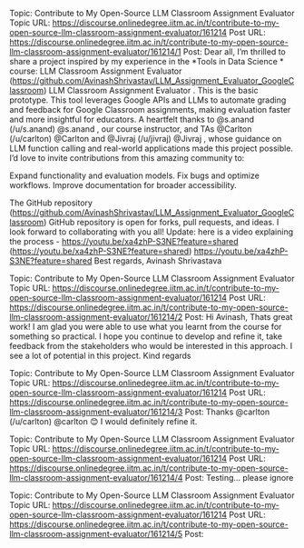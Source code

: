 Topic: Contribute to My Open-Source LLM Classroom Assignment Evaluator
Topic URL: https://discourse.onlinedegree.iitm.ac.in/t/contribute-to-my-open-source-llm-classroom-assignment-evaluator/161214
Post URL: https://discourse.onlinedegree.iitm.ac.in/t/contribute-to-my-open-source-llm-classroom-assignment-evaluator/161214/1
Post:  Dear all, 
 I’m thrilled to share a project inspired by my experience in the *Tools in Data Science * course:  LLM Classroom Assignment Evaluator (https://github.com/AvinashShrivastav/LLM_Assignment_Evaluator_GoogleClassroom) LLM Classroom Assignment Evaluator .  This is the basic prototype. 
 This tool leverages Google APIs and LLMs to automate grading and feedback for Google Classroom assignments, making evaluation faster and more insightful for educators. 
 A heartfelt thanks to  @s.anand (/u/s.anand) @s.anand , our course instructor, and TAs  @Carlton (/u/carlton) @Carlton  and  @Jivraj (/u/jivraj) @Jivraj , whose guidance on LLM function calling and real-world applications made this project possible. 
 I’d love to invite contributions from this amazing community to: 
 
 Expand functionality and evaluation models. 
 Fix bugs and optimize workflows. 
 Improve documentation for broader accessibility. 
 
 The  GitHub repository (https://github.com/AvinashShrivastav/LLM_Assignment_Evaluator_GoogleClassroom) GitHub repository  is open for forks, pull requests, and ideas. I look forward to collaborating with you all! 
 Update: here is a video explaining the process -  https://youtu.be/xa4zhP-S3NE?feature=shared (https://youtu.be/xa4zhP-S3NE?feature=shared) https://youtu.be/xa4zhP-S3NE?feature=shared 
Best regards, 
Avinash Shrivastava 

Topic: Contribute to My Open-Source LLM Classroom Assignment Evaluator
Topic URL: https://discourse.onlinedegree.iitm.ac.in/t/contribute-to-my-open-source-llm-classroom-assignment-evaluator/161214
Post URL: https://discourse.onlinedegree.iitm.ac.in/t/contribute-to-my-open-source-llm-classroom-assignment-evaluator/161214/2
Post:  Hi Avinash, 
 Thats great work! I am glad you were able to use what you learnt from the course for something so practical. I hope you continue to develop and refine it, take feedback from the stakeholders who would be interested in this approach. I see a lot of potential in this project. 
 Kind regards 

Topic: Contribute to My Open-Source LLM Classroom Assignment Evaluator
Topic URL: https://discourse.onlinedegree.iitm.ac.in/t/contribute-to-my-open-source-llm-classroom-assignment-evaluator/161214
Post URL: https://discourse.onlinedegree.iitm.ac.in/t/contribute-to-my-open-source-llm-classroom-assignment-evaluator/161214/3
Post:  Thanks  @carlton (/u/carlton) @carlton   :blush:  I would definitely refine it. 

Topic: Contribute to My Open-Source LLM Classroom Assignment Evaluator
Topic URL: https://discourse.onlinedegree.iitm.ac.in/t/contribute-to-my-open-source-llm-classroom-assignment-evaluator/161214
Post URL: https://discourse.onlinedegree.iitm.ac.in/t/contribute-to-my-open-source-llm-classroom-assignment-evaluator/161214/4
Post:  Testing… please ignore 

Topic: Contribute to My Open-Source LLM Classroom Assignment Evaluator
Topic URL: https://discourse.onlinedegree.iitm.ac.in/t/contribute-to-my-open-source-llm-classroom-assignment-evaluator/161214
Post URL: https://discourse.onlinedegree.iitm.ac.in/t/contribute-to-my-open-source-llm-classroom-assignment-evaluator/161214/5
Post: 
